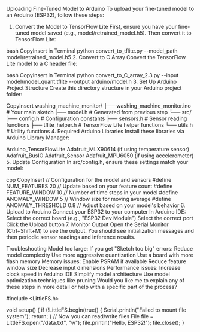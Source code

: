 Uploading Fine-Tuned Model to Arduino
To upload your fine-tuned model to an Arduino (ESP32), follow these steps:

1. Convert the Model to TensorFlow Lite
First, ensure you have your fine-tuned model saved (e.g., model/retrained_model.h5). Then convert it to TensorFlow Lite:

bash
CopyInsert in Terminal
python convert_to_tflite.py --model_path model/retrained_model.h5
2. Convert to C Array
Convert the TensorFlow Lite model to a C header file:

bash
CopyInsert in Terminal
python convert_to_C_array_2.3.py --input model/model_quant.tflite --output arduino/model.h
3. Set Up Arduino Project Structure
Create this directory structure in your Arduino project folder:

CopyInsert
washing_machine_monitor/
├── washing_machine_monitor.ino  # Your main sketch
├── model.h                      # Generated from previous step
└── src/
    ├── config.h                 # Configuration constants
    ├── sensors.h                # Sensor reading functions
    ├── tflite_helper.h          # TensorFlow Lite helper functions
    └── utils.h                  # Utility functions
4. Required Arduino Libraries
Install these libraries via Arduino Library Manager:

Arduino_TensorFlowLite
Adafruit_MLX90614 (if using temperature sensor)
Adafruit_BusIO
Adafruit_Sensor
Adafruit_MPU6050 (if using accelerometer)
5. Update Configuration
In src/config.h, ensure these settings match your model:

cpp
CopyInsert
// Configuration for the model and sensors
#define NUM_FEATURES 20  // Update based on your feature count
#define FEATURE_WINDOW 10  // Number of time steps in your model
#define ANOMALY_WINDOW 5   // Window size for moving average
#define ANOMALY_THRESHOLD 0.8  // Adjust based on your model's behavior
6. Upload to Arduino
Connect your ESP32 to your computer
In Arduino IDE:
Select the correct board (e.g., "ESP32 Dev Module")
Select the correct port
Click the Upload button
7. Monitor Output
Open the Serial Monitor (Ctrl+Shift+M) to see the output. You should see initialization messages and then periodic sensor readings and inference results.

Troubleshooting
Model too large: If you get "Sketch too big" errors:
Reduce model complexity
Use more aggressive quantization
Use a board with more flash memory
Memory issues:
Enable PSRAM if available
Reduce feature window size
Decrease input dimensions
Performance issues:
Increase clock speed in Arduino IDE
Simplify model architecture
Use model optimization techniques like pruning
Would you like me to explain any of these steps in more detail or help with a specific part of the process?


#include <LittleFS.h>

void setup() {
  if (!LittleFS.begin(true)) {
    Serial.println("Failed to mount file system");
    return;
  }
  // Now you can read/write files
  File file = LittleFS.open("/data.txt", "w");
  file.println("Hello, ESP32!");
  file.close();
}